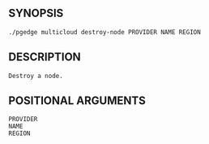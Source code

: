 ## SYNOPSIS
    ./pgedge multicloud destroy-node PROVIDER NAME REGION
 
## DESCRIPTION
    Destroy a node.
 
## POSITIONAL ARGUMENTS
    PROVIDER
    NAME
    REGION
